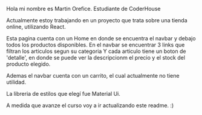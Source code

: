 Hola mi nombre es Martin Orefice.
Estudiante de CoderHouse

Actualmente estoy trabajando en un proyecto que trata sobre una tienda online, utilizando React.

Esta pagina cuenta con un Home en donde se encuentra el navbar y debajo todos los productos disponibles.
En el navbar se encuentrar 3 links que filtran los articulos segun su categoria Y cada articulo tiene un boton de 'detalle',
en donde se puede ver la descripcionm el precio y el stock del producto elegido.

Ademas el navbar cuenta con un carrito, el cual actualmente no tiene utilidad.

La libreria de estilos que elegí fue Material Ui.

A medida que avanze el curso voy a ir actualizando este readme. :)






